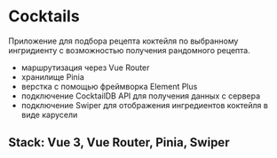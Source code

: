 # Cocktails

 Приложение для подбора рецепта коктейля по выбранному ингридиенту с возможностью получения рандомного рецепта.
 
 -  маршрутизация через Vue Router
 -  хранилище Pinia
 -  верстка с помощью фреймворка Element Plus
 -  подключение CocktailDB API для получения данных с сервера
 -  подключение Swiper для отображения ингредиентов коктейля в виде карусели

## Stack: Vue 3, Vue Router, Pinia, Swiper
